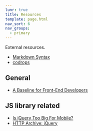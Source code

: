 ```yaml
---
lunr: true
title: Resources
template: page.html
nav_sort: 6
nav_groups:
  - primary
---
```


External resources.


* [Markdown Syntax](http://daringfireball.net/projects/markdown/syntax)
* [codrops](http://tympanus.net/codrops/category/playground/)

General
-------------------------

* [A Baseline for Front-End Developers](http://rmurphey.com/blog/2012/04/12/a-baseline-for-front-end-developers/)

JS library related
-------------------------

* [Is jQuery Too Big For Mobile?](http://www.stevesouders.com/blog/2013/03/18/http-archive-jquery)
* [HTTP Archive: jQuery](http://www.stevesouders.com/blog/2013/03/18/http-archive-jquery/)